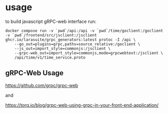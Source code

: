 # usage

to build javascript gRPC-web interface run:


    docker compose run -v `pwd`/api:/api -v `pwd`/time/goclient:/goclient -v `pwd`/frontend/src/jsclient:/jsclient ghcr.io/larasuite/grpc_generators:latest protoc -I /api \
        --go_out=plugins=grpc,paths=source_relative:/goclient \
        --js_out=import_style=commonjs:/jsclient \
        --grpc-web_out=import_style=commonjs,mode=grpcwebtext:/jsclient \
        /api/time/v1/time_service.proto


## gRPC-Web Usage


https://github.com/grpc/grpc-web

and

https://torq.io/blog/grpc-web-using-grpc-in-your-front-end-application/
